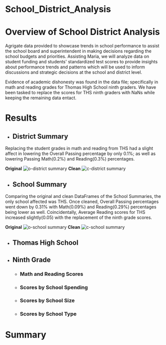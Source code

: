 # School_District_Analysis

# Overview of School District Analysis
Agrigate data provided to showcase trends in school performance to assist the school board and superintendent in making decisions regarding the school budgets and priorities.  Assisting Maria, we will analyze data on student funding and students' standardized test scores to provide insights about performance trends and patterns which will be used to inform discussions and strategic decisions at the school and district level.

Evidence of academic dishonesty was found in the data file; specifically in math and reading grades for Thomas High School ninth graders.  We have been tasked to replace the scores for THS ninth graders with NaNs while keeping the remaining data entact.  

# Results

- ## District Summary
Replacing the student grades in math and reading from THS had a slight affect in lowering the Overall Passing percentage by only 0.1%; as well as lowering Passing Math(0.2%) and Reading(0.3%) percentages.

**Original**
![o-district summary](https://user-images.githubusercontent.com/74840026/126019171-847213be-3303-4979-82c3-f89871670211.PNG)
**Clean**
![c-district summary](https://user-images.githubusercontent.com/74840026/126019169-3719721f-45f8-412d-96a8-fa5fb563a4c8.PNG)
 
- ## School Summary
Comparing the original and clean DataFrames of the School Summaries, the only school affected was THS.  Once cleaned, Overall Passing percentages went down by 0.31% with Math(0.09%) and Reading(0.29%) percentages being lower as well.  Coincidentally, Average Reading scores for THS increased slightly(0.05) with the replacement of the ninth grade scores.

**Original**
![o-school summary](https://user-images.githubusercontent.com/74840026/126019973-8460b31f-1fbc-40d0-88c3-bd9332d44e49.PNG)
**Clean**
![c-school summary](https://user-images.githubusercontent.com/74840026/126019972-8b36d030-d1fe-4df6-a891-9c428caa5d5e.PNG)

- ## Thomas High School

- ## Ninth Grade

    - ### Math and Reading Scores

    - ### Scores by School Spending

    - ### Scores by School Size

    - ### Scores by School Type

# Summary
